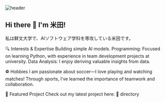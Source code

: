 ![header](https://capsule-render.vercel.app/api?type=waving&height=300&color=gradient&text=%20yonex%20)
## Hi there 👋 I'm 米田!

私は鮮文大学で、AIソフトウェア学科を専攻している米田です。

🔍 Interests & Expertise
Building simple AI models.
Programming: Focused on learning Python, with experience in team development projects at university.
Data Analysis: I enjoy deriving valuable insights from data.

⚽ Hobbies
I am passionate about soccer—I love playing and watching matches!
Through sports, I’ve learned the importance of teamwork and collaboration.

📂 Featured Project
Check out my latest project here:
🔗 directory
<!--
**Yoneda-Tomoaki/Yoneda-Tomoaki** is a ✨ _special_ ✨ repository because its `README.md` (this file) appears on your GitHub profile.

Here are some ideas to get you started:

- 🔭 I’m currently working on ...
- 🌱 I’m currently learning ...
- 👯 I’m looking to collaborate on ...
- 🤔 I’m looking for help with ...
- 💬 Ask me about ...
- 📫 How to reach me: ...
- 😄 Pronouns: ...
- ⚡ Fun fact: ...
-->

